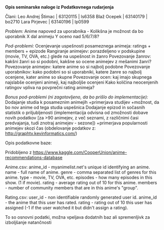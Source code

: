 **Opis seminarske naloge iz Podatkovnega rudarjenja**

Člani:
Leo Andrej Štimac 	| 63120115	| ls6358
Blaž Ocepek		    | 63140179	| bo2710
Lara Pirjevec 		| 63140196  | lp0599

*Problem:*
Anime napoved za uporabnika - Kolikšna je možnost da bo uporabnik X dal animeju Y oceno nad 5/6/7/8?

*Pod-problemi:*
Ocenjevanje uspešnosti posameznega animeja: ratings + members + epizode
Rangiranje animejev: porazdeljeno v podskupine (movie, TV, OVA, etc.) glede na uspešnost in žanro
Povezovanje žanrov: kakšni žanri so si podobni, kakšne so ocene animejev z mešanimi žanri?
Povezovanje animejev: katere anime so si najbolj podobne
Povezovanje uporabnikov: kako podobni so si uporabniki, katere žanre so najbolj ocenjene, kater anime so skupne
Povezovanje ocen: kaj imajo skupnega najslabše ocenjeni animeji, kaj najboljše ocenjeni
Kako količina neocenjenih ratingov vpliva na povprečni rating animeja?

*Bonus pod-problemi (ni zagotovljeno, da bo prišlo do implementacije):*
Dodajanje studia k posameznim animejih
+primerjava studijev
+možnost, da bo nov anime od tega studia uspešnica
Dodajanje epizod in sočasnih statistik o priljubljenosti (implementacija odvisna od zmožnosti dobave novih podatkov [za >90 animejev, z več seznami, z različnimi časi predvajanja, tudi znotraj animejev - sezone])
+primerjava popularnosti animejev skozi čas (obdelovanje podatkov z: http://graphtv.kevinformatics.com/)


Opis podatkovne baze:

Pridobljeno z https://www.kaggle.com/CooperUnion/anime-recommendations-database

Anime.csv:
anime_id - myanimelist.net's unique id identifying an anime.
name - full name of anime.
genre - comma separated list of genres for this anime.
type - movie, TV, OVA, etc.
episodes - how many episodes in this show. (1 if movie).
rating - average rating out of 10 for this anime.
members - number of community members that are in this anime's "group".

Rating.csv:
user_id - non identifiable randomly generated user id.
anime_id - the anime that this user has rated.
rating - rating out of 10 this user has assigned (-1 if the user watched it but didn't assign a rating).

To so osnovni podatki, možna vpeljava dodatnih baz ali spremenljivk za izboljšanje natančnosti
